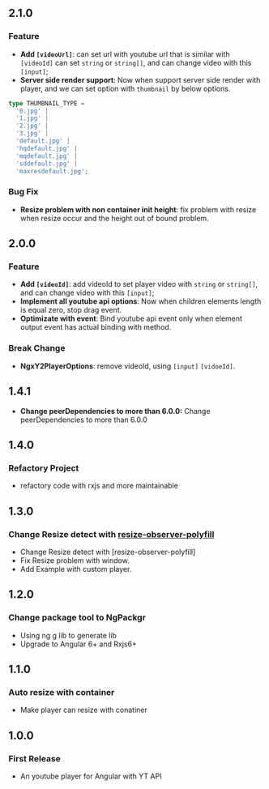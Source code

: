 ## 2.1.0

### Feature
* **Add `[videoUrl]`**: can set url with youtube url that is similar with `[videoId]` can set `string` or `string[]`, and can change video with this `[input]`;
* **Server side render support**: Now when support server side render with player, and we can set option with `thumbnail` by below options.
```ts
type THUMBNAIL_TYPE =
  '0.jpg' |
  '1.jpg' |
  '2.jpg' |
  '3.jpg' |
  'default.jpg' |
  'hqdefault.jpg' |
  'mqdefault.jpg' |
  'sddefault.jpg' |
  'maxresdefault.jpg';
```

### Bug Fix
* **Resize problem with non container init height**: fix problem with resize when resize occur and the height out of bound problem.

## 2.0.0

### Feature
* **Add `[videoId]`**: add videoId to set player video with `string` or `string[]`, and can change video with this `[input]`;
* **Implement all youtube api options**: Now when children elements length is equal zero, stop drag event.
* **Optimizate with event**: Bind youtube api event only when element output event has actual binding with method.

### Break Change
* **NgxY2PlayerOptions**: remove videoId, using `[input]` `[vidoeId]`.


## 1.4.1

* **Change peerDependencies to more than 6.0.0:** Change peerDependencies to more than 6.0.0

## 1.4.0

### Refactory Project
* refactory code with rxjs and more maintainable

## 1.3.0

### Change Resize detect with [resize-observer-polyfill](https://github.com/que-etc/resize-observer-polyfill)
* Change Resize detect with [resize-observer-polyfill]
* Fix Resize problem with window.
* Add Example with custom player.

## 1.2.0

### Change package tool to NgPackgr
* Using ng g lib to generate lib
* Upgrade to Angular 6+ and Rxjs6+

## 1.1.0

### Auto resize with container

* Make player can resize with conatiner


## 1.0.0

### First Release

* An youtube player for Angular with YT API

